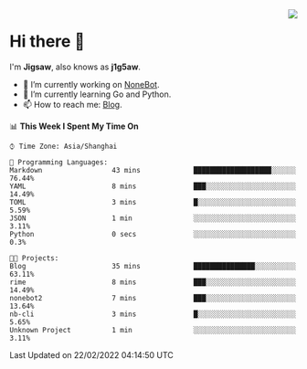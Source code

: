 <a href="#">
  <img align="right" src="https://github-readme-stats.vercel.app/api?username=j1g5awi&count_private=true&show_icons=true&title_color=80070B&text_color=B3B3B3&bg_color=212121&icon_color=80070B" />
</a>

# Hi there 👋

I'm **Jigsaw**, also knows as **j1g5aw**.

- 🔭 I’m currently working on [NoneBot](https://github.com/nonebot).
- 🌱 I’m currently learning Go and Python.
- 📫 How to reach me: [Blog](https://blog.maddestroyer.xyz/).

<!--START_SECTION:waka-->
📊 **This Week I Spent My Time On** 

```text
⌚︎ Time Zone: Asia/Shanghai

💬 Programming Languages: 
Markdown                 43 mins             ███████████████████░░░░░░   76.44% 
YAML                     8 mins              ███░░░░░░░░░░░░░░░░░░░░░░   14.49% 
TOML                     3 mins              █░░░░░░░░░░░░░░░░░░░░░░░░   5.59% 
JSON                     1 min               ░░░░░░░░░░░░░░░░░░░░░░░░░   3.11% 
Python                   0 secs              ░░░░░░░░░░░░░░░░░░░░░░░░░   0.3%

🐱‍💻 Projects: 
Blog                     35 mins             ███████████████░░░░░░░░░░   63.11% 
rime                     8 mins              ███░░░░░░░░░░░░░░░░░░░░░░   14.49% 
nonebot2                 7 mins              ███░░░░░░░░░░░░░░░░░░░░░░   13.64% 
nb-cli                   3 mins              █░░░░░░░░░░░░░░░░░░░░░░░░   5.65% 
Unknown Project          1 min               ░░░░░░░░░░░░░░░░░░░░░░░░░   3.11%

```


 Last Updated on 22/02/2022 04:14:50 UTC
<!--END_SECTION:waka-->
